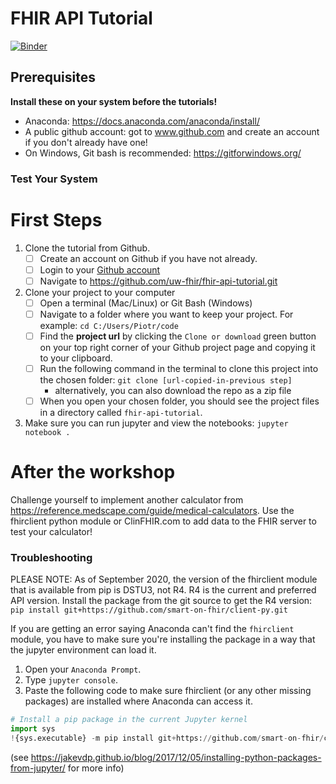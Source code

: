 # FHIR API Tutorial

[![Binder](https://mybinder.org/badge_logo.svg)](https://mybinder.org/v2/gh/melbourne-cdth/fhir-api-tutorial/HEAD?filepath=fhir-calculator-notebook.ipynb)

## Prerequisites
**Install these on your system before the tutorials!**

- Anaconda: https://docs.anaconda.com/anaconda/install/
- A public github account: got to www.github.com and create an account if you don't already have one!
- On Windows, Git bash is recommended: https://gitforwindows.org/

### Test Your System


# First Steps
1. Clone the tutorial from Github.
    - [ ] Create an account on Github if you have not already.
    - [ ] Login to your [Github account](https://github.com/login)
    - [ ] Navigate to https://github.com/uw-fhir/fhir-api-tutorial.git

2. Clone your project to your computer
    - [ ] Open a terminal (Mac/Linux) or Git Bash (Windows)
    - [ ] Navigate to a folder where you want to keep your project. For example:
            ```
            cd C:/Users/Piotr/code
            ```
    - [ ] Find the **project url** by clicking the `Clone or download` green button on your top right corner of your Github project page and copying it to your clipboard.
    - [ ] Run the following command in the terminal to clone this project into the chosen folder:
        `git clone [url-copied-in-previous step]`
        - alternatively, you can also download the repo as a zip file
    - [ ] When you open your chosen folder, you should see the project files in a directory called `fhir-api-tutorial`.
3. Make sure you can run jupyter and view the notebooks: `jupyter notebook .`

# After the workshop
Challenge yourself to implement another calculator from https://reference.medscape.com/guide/medical-calculators.
Use the fhirclient python module or ClinFHIR.com to add data to the FHIR server to test your calculator!

### Troubleshooting
PLEASE NOTE: As of September 2020, the version of the fhirclient module that is available from pip is DSTU3, not R4. R4 is the current and preferred API version. Install the package from the git source to get the R4 version: `pip install git+https://github.com/smart-on-fhir/client-py.git`


If you are getting an error saying Anaconda can't find the `fhirclient` module, you have to make sure you're installing the package in a way that the jupyter environment can load it.

1. Open your `Anaconda Prompt`.
2. Type `jupyter console`.
3. Paste the following code to make sure fhirclient (or any other missing packages) are installed where Anaconda can access it.
```python
# Install a pip package in the current Jupyter kernel
import sys
!{sys.executable} -m pip install git+https://github.com/smart-on-fhir/client-py.git
```
(see https://jakevdp.github.io/blog/2017/12/05/installing-python-packages-from-jupyter/ for more info)
